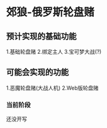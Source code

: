 # 郊狼-俄罗斯轮盘赌

## 预计实现的基础功能
1.基础轮盘赌
2.绑定主人
3.宝可梦大战(?)

## 可能会实现的功能
1.恶魔轮盘赌(大战人机)
2.Web版轮盘赌


### 当前阶段
还没开写

